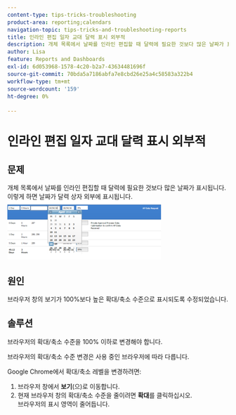 ```yaml
---
content-type: tips-tricks-troubleshooting
product-area: reporting;calendars
navigation-topic: tips-tricks-and-troubleshooting-reports
title: 인라인 편집 일자 교대 달력 표시 외부적
description: 개체 목록에서 날짜를 인라인 편집할 때 달력에 필요한 것보다 많은 날짜가 표시됩니다. 이렇게 하면 날짜가 달력 상자 외부에 표시됩니다.
author: Lisa
feature: Reports and Dashboards
exl-id: 6d053968-1578-4c20-b2a7-43634481696f
source-git-commit: 70bda5a7186abfa7e8cbd26e25a4c58583a322b4
workflow-type: tm+mt
source-wordcount: '159'
ht-degree: 0%

---
```


# 인라인 편집 일자 교대 달력 표시 외부적

## 문제

개체 목록에서 날짜를 인라인 편집할 때 달력에 필요한 것보다 많은 날짜가 표시됩니다. 이렇게 하면 날짜가 달력 상자 외부에 표시됩니다.\
![일정 보기](assets/calendar-view-350x134.png)

## 원인

브라우저 창의 보기가 100%보다 높은 확대/축소 수준으로 표시되도록 수정되었습니다.

## 솔루션

브라우저의 확대/축소 수준을 100% 이하로 변경해야 합니다.

브라우저의 확대/축소 수준 변경은 사용 중인 브라우저에 따라 다릅니다.

Google Chrome에서 확대/축소 레벨을 변경하려면:

1. 브라우저 창에서 **보기**(으)로 이동합니다.
1. 현재 브라우저 창의 확대/축소 수준을 줄이려면 **확대**&#x200B;를 클릭하십시오.\
   브라우저의 표시 영역이 줄어듭니다.
